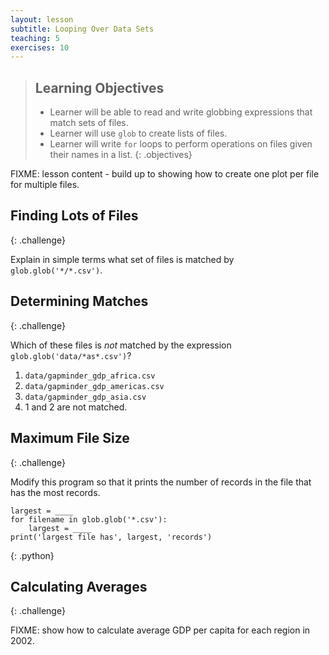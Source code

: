 ```yaml
---
layout: lesson
subtitle: Looping Over Data Sets
teaching: 5
exercises: 10
---
```

> ## Learning Objectives
>
> * Learner will be able to read and write globbing expressions that match sets of files.
> * Learner will use `glob` to create lists of files.
> * Learner will write `for` loops to perform operations on files
>   given their names in a list.
{: .objectives}

FIXME: lesson content - build up to showing how to create one plot per file for multiple files.

## Finding Lots of Files
{: .challenge}

Explain in simple terms what set of files is matched by `glob.glob('*/*.csv')`.

## Determining Matches
{: .challenge}

Which of these files is *not* matched by the expression `glob.glob('data/*as*.csv')`?

1. `data/gapminder_gdp_africa.csv`
2. `data/gapminder_gdp_americas.csv`
3. `data/gapminder_gdp_asia.csv`
4. 1 and 2 are not matched.

## Maximum File Size
{: .challenge}

Modify this program so that it prints the number of records in
the file that has the most records.

~~~
largest = ____
for filename in glob.glob('*.csv'):
    largest = ____
print('largest file has', largest, 'records')
~~~
{: .python}

## Calculating Averages
{: .challenge}

FIXME: show how to calculate average GDP per capita for each region in 2002.
